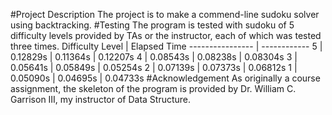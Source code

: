 #Project Description
The project is to make a commend-line sudoku solver using backtracking. 
#Testing
The program is tested with sudoku of 5 difficulty levels provided by TAs or the instructor, 
each of which was tested three times.
Difficulty Level | Elapsed Time
---------------- | ------------
5 | 0.12829s | 0.11364s | 0.12207s
4 | 0.08543s | 0.08238s | 0.08304s
3 | 0.05641s | 0.05849s | 0.05254s
2 | 0.07139s | 0.07373s | 0.06812s
1 | 0.05090s | 0.04695s | 0.04733s
#Acknowledgement
As originally a course assignment, the skeleton of the program is provided by Dr. William C. Garrison III,
my instructor of Data Structure.
